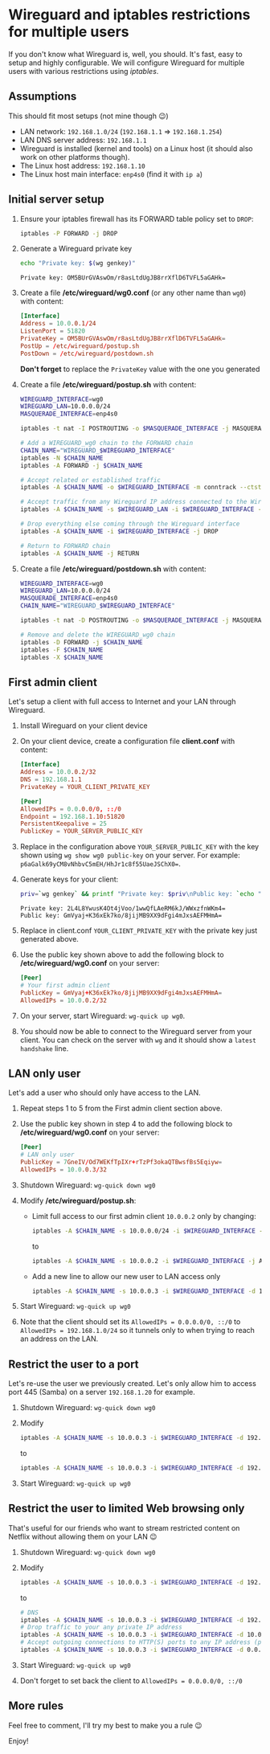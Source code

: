 # Wireguard and iptables restrictions for multiple users

If you don't know what Wireguard is, well, you should.
It's fast, easy to setup and highly configurable.
We will configure Wireguard for multiple users with various restrictions using *iptables*.

## Assumptions

This should fit most setups (not mine though :wink:)

- LAN network: `192.168.1.0/24` (`192.168.1.1` => `192.168.1.254`)
- LAN DNS server address: `192.168.1.1`
- Wireguard is installed (kernel and tools) on a Linux host (it should also work on other platforms though).
- The Linux host address: `192.168.1.10`
- The Linux host main interface: `enp4s0` (find it with `ip a`)

## Initial server setup

1. Ensure your iptables firewall has its FORWARD table policy set to `DROP`:

    ```sh
    iptables -P FORWARD -j DROP
    ```

1. Generate a Wireguard private key

    ```sh
    echo "Private key: $(wg genkey)"
    ```

    ```text
    Private key: OM5BUrGVAswOm/r8asLtdUgJB8rrXflD6TVFL5aGAHk=
    ```

1. Create a file **/etc/wireguard/wg0.conf** (or any other name than `wg0`) with content:

    ```conf
    [Interface]
    Address = 10.0.0.1/24
    ListenPort = 51820
    PrivateKey = OM5BUrGVAswOm/r8asLtdUgJB8rrXflD6TVFL5aGAHk=
    PostUp = /etc/wireguard/postup.sh
    PostDown = /etc/wireguard/postdown.sh
    ```

    **Don't forget** to replace the `PrivateKey` value with the one you generated

1. Create a file **/etc/wireguard/postup.sh** with content:

    ```sh
    WIREGUARD_INTERFACE=wg0
    WIREGUARD_LAN=10.0.0.0/24
    MASQUERADE_INTERFACE=enp4s0

    iptables -t nat -I POSTROUTING -o $MASQUERADE_INTERFACE -j MASQUERADE -s $WIREGUARD_LAN

    # Add a WIREGUARD_wg0 chain to the FORWARD chain
    CHAIN_NAME="WIREGUARD_$WIREGUARD_INTERFACE"
    iptables -N $CHAIN_NAME
    iptables -A FORWARD -j $CHAIN_NAME

    # Accept related or established traffic
    iptables -A $CHAIN_NAME -o $WIREGUARD_INTERFACE -m conntrack --ctstate RELATED,ESTABLISHED -j ACCEPT

    # Accept traffic from any Wireguard IP address connected to the Wireguard server
    iptables -A $CHAIN_NAME -s $WIREGUARD_LAN -i $WIREGUARD_INTERFACE -j ACCEPT

    # Drop everything else coming through the Wireguard interface
    iptables -A $CHAIN_NAME -i $WIREGUARD_INTERFACE -j DROP

    # Return to FORWARD chain
    iptables -A $CHAIN_NAME -j RETURN
    ```

1. Create a file **/etc/wireguard/postdown.sh** with content:

    ```sh
    WIREGUARD_INTERFACE=wg0
    WIREGUARD_LAN=10.0.0.0/24
    MASQUERADE_INTERFACE=enp4s0
    CHAIN_NAME="WIREGUARD_$WIREGUARD_INTERFACE"

    iptables -t nat -D POSTROUTING -o $MASQUERADE_INTERFACE -j MASQUERADE -s $WIREGUARD_LAN

    # Remove and delete the WIREGUARD_wg0 chain
    iptables -D FORWARD -j $CHAIN_NAME
    iptables -F $CHAIN_NAME
    iptables -X $CHAIN_NAME
    ```

## First admin client

Let's setup a client with full access to Internet and your LAN through Wireguard.

1. Install Wireguard on your client device
1. On your client device, create a configuration file **client.conf** with content:

    ```conf
    [Interface]
    Address = 10.0.0.2/32
    DNS = 192.168.1.1
    PrivateKey = YOUR_CLIENT_PRIVATE_KEY

    [Peer]
    AllowedIPs = 0.0.0.0/0, ::/0
    Endpoint = 192.168.1.10:51820
    PersistentKeepalive = 25
    PublicKey = YOUR_SERVER_PUBLIC_KEY
    ```

1. Replace in the configuration above `YOUR_SERVER_PUBLIC_KEY` with the key shown using `wg show wg0 public-key` on your server. For example: `p6aGalk69yCM8vNhbvC5mEH/HhJr1c8f55UaeJSChX0=`.
1. Generate keys for your client:

    ```sh
    priv=`wg genkey` && printf "Private key: $priv\nPublic key: `echo "$priv" | wg pubkey`\n" && unset -v priv
    ```

    ```text
    Private key: 2L4L8YwusK4Ot4jVoo/1wwQfLAeRM6kJ/WWxzfnWKm4=
    Public key: GmVyaj+K36xEk7ko/8jijMB9XX9dFgi4mJxsAEFMHmA=
    ```

1. Replace in client.conf `YOUR_CLIENT_PRIVATE_KEY` with the private key just generated above.
1. Use the public key shown above to add the following block to **/etc/wireguard/wg0.conf** on your server:

    ```conf
    [Peer]
    # Your first admin client
    PublicKey = GmVyaj+K36xEk7ko/8jijMB9XX9dFgi4mJxsAEFMHmA=
    AllowedIPs = 10.0.0.2/32
    ```

1. On your server, start Wireguard: `wg-quick up wg0`.
1. You should now be able to connect to the Wireguard server from your client. You can check on the server with `wg` and it should show a `latest handshake` line.

## LAN only user

Let's add a user who should only have access to the LAN.

1. Repeat steps 1 to 5 from the First admin client section above.
1. Use the public key shown in step 4 to add the following block to **/etc/wireguard/wg0.conf** on your server:

    ```conf
    [Peer]
    # LAN only user
    PublicKey = 7GneIV/Od7WEKfTpIXr+rTzPf3okaQTBwsfBs5Eqiyw=
    AllowedIPs = 10.0.0.3/32
    ```

1. Shutdown Wireguard: `wg-quick down wg0`
1. Modify **/etc/wireguard/postup.sh**:
    - Limit full access to our first admin client `10.0.0.2` only by changing:

        ```sh
        iptables -A $CHAIN_NAME -s 10.0.0.0/24 -i $WIREGUARD_INTERFACE -j ACCEPT
        ```

        to

        ```sh
        iptables -A $CHAIN_NAME -s 10.0.0.2 -i $WIREGUARD_INTERFACE -j ACCEPT
        ```

    - Add a new line to allow our new user to LAN access only

        ```sh
        iptables -A $CHAIN_NAME -s 10.0.0.3 -i $WIREGUARD_INTERFACE -d 192.168.1.0/24 -j ACCEPT
        ```

1. Start Wireguard: `wg-quick up wg0`
1. Note that the client should set its `AllowedIPs = 0.0.0.0/0, ::/0` to `AllowedIPs = 192.168.1.0/24` so it tunnels only to when trying to reach an address on the LAN.

## Restrict the user to a port

Let's re-use the user we previously created. Let's only allow him to access port 445 (Samba) on a server `192.168.1.20` for example.

1. Shutdown Wireguard: `wg-quick down wg0`
1. Modify

    ```sh
    iptables -A $CHAIN_NAME -s 10.0.0.3 -i $WIREGUARD_INTERFACE -d 192.168.1.0/24 -j ACCEPT
    ```

    to

    ```sh
    iptables -A $CHAIN_NAME -s 10.0.0.3 -i $WIREGUARD_INTERFACE -d 192.168.10.20 -p tcp --dport 445 -j ACCEPT
    ```

1. Start Wireguard: `wg-quick up wg0`

## Restrict the user to limited Web browsing only

That's useful for our friends who want to stream restricted content on Netflix without allowing them on your LAN 😉

1. Shutdown Wireguard: `wg-quick down wg0`
1. Modify

    ```sh
    iptables -A $CHAIN_NAME -s 10.0.0.3 -i $WIREGUARD_INTERFACE -d 192.168.10.20 -p tcp --dport 445 -j ACCEPT
    ```

    to

    ```sh
    # DNS
    iptables -A $CHAIN_NAME -s 10.0.0.3 -i $WIREGUARD_INTERFACE -d 192.168.1.1 -p udp --dport 53 -j ACCEPT
    # Drop traffic to your any private IP address
    iptables -A $CHAIN_NAME -s 10.0.0.3 -i $WIREGUARD_INTERFACE -d 10.0.0.0/8,172.16.0.0/12,192.168.0.0/16 -j DROP
    # Accept outgoing connections to HTTP(S) ports to any IP address (public because of rule above)
    iptables -A $CHAIN_NAME -s 10.0.0.3 -i $WIREGUARD_INTERFACE -d 0.0.0.0/0 -p tcp -m multiport --dports 80,443 -j ACCEPT
    ```

1. Start Wireguard: `wg-quick up wg0`
1. Don't forget to set back the client to `AllowedIPs = 0.0.0.0/0, ::/0`

## More rules

Feel free to comment, I'll try my best to make you a rule 😉

Enjoy!
